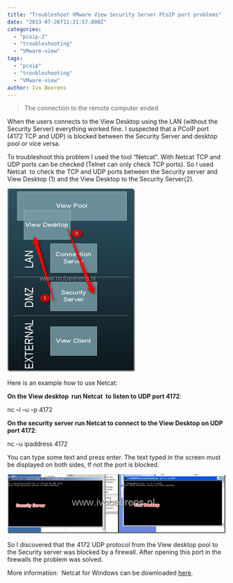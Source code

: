 ```yaml
---
title: "Troubleshoot VMware View Security Server PCoIP port problems"
date: "2013-07-26T11:21:57.000Z"
categories: 
  - "pcoip-2"
  - "troubleshooting"
  - "VMware-view"
tags: 
  - "pcoip"
  - "troubleshooting"
  - "VMware-view"
author: Ivo Beerens
---
```


> The connection to the remote computer ended

When the users connects to the View Desktop using the LAN (without the Security Server) everything worked fine. I suspected that a PCoIP port (4172 TCP and UDP) is blocked between the Security Server and desktop pool or vice versa. 

To troubleshoot this problem I used the tool “Netcat”. With Netcat TCP and UDP ports can be checked (Telnet can only check TCP ports). So I used Netcat  to check the TCP and UDP ports between the Security server and View Desktop (1) and the View Desktop to the Security Server(2).

[![image](images/image_thumb9.png "image")](images/image9.png)

Here is an example how to use Netcat:

**On the View desktop  run Netcat  to listen to UDP port 4172**:

nc –l –u –p 4172

**On the security server run Netcat to connect to the View Desktop on UDP port 4172**:

nc –u ipaddress 4172

You can type some text and press enter. The text typed in the screen must be displayed on both sides, If not the port is blocked.

[![image](images/image_thumb10.png "image")](images/image10.png)

So I discovered that the 4172 UDP protocol from the View desktop pool to the Security server was blocked by a firewall. After opening this port in the firewalls the problem was solved.

More information:  Netcat for Windows can be downloaded [here](http://joncraton.org/blog/netcat-for-windows).



